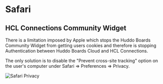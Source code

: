 # Safari

## HCL Connections Community Widget

There is a limitation imposed by Apple which stops the Huddo Boards Community Widget from getting users cookies and therefore is stopping Authentication between Huddo Boards Cloud and HCL Connections.

The only solution is to disable the "Prevent cross-site tracking" option on the user's computer under Safari => Preferences => Privacy.

![Safari Privacy](/assets/boards/safari_cookies.png)
